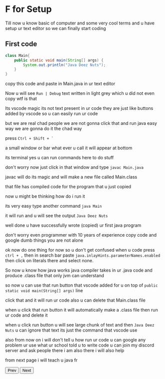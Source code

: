 # F for Setup

Till now u know basic of computer and some very cool terms and u have setup ur text editor so we can finally start coding

## First code

```java
class Main{
    public static void main(String[] args) {
        System.out.println("Java Deez Nuts");
    }
}
```

copy this code and paste in Main.java in ur text editor

Now u will see `Run | Debug` text written in light grey which u did not even copy wtf is that

Its vscode magic its not text present in ur code they are just like buttons added by vscode so u can easily run ur code

but we are real chad people we are not gonna click that and run java easy way we are gonna do it the chad way

press `` Ctrl + Shift + ` ``

a small window or bar what ever u call it will appear at bottom

its terminal yes u can run commands here to do stuff

don't worry now just click in that window and type `javac Main.java`

javac will do its magic and will make a new file called Main.class

that file has compiled code for the program that u just copied

now u might be thinking how do i run it

its very easy type another command `java Main`

it will run and u will see the output `Java Deez Nuts`

well done u have successfully wrote (copied) ur first java program

don't worry even programmer with 10 years of experience copy code and google dumb things you are not alone

ok now do one thing for now so u don't get confused when u code
press `ctrl + ,` then in search bar paste `java.inlayHints.parameterNames.enabled` then click on literals there and select none.

So now u know how java works java compiler takes in ur .java code and produce .class file that only jvm can understand

so now u can use that run button that vscode added for u on top of `public static void main(String[] args)` line

click that and it will run ur code also u can delete that Main.class file

when u click that run button it will automatically make a .class file then run ur code and delete it

when u click run button u will see large chunk of text and then `Java Deez Nuts` u can ignore that text its just the command that vscode use

also from now on i will don't tell u how run ur code u can google any problem ur use what ur school told u to write code u can join my discord server and ask people there i am also there i will also help

from next page i will teach u java fr

<button onclick="window.location.href = window.location.origin + '/java/pages/5.md';">Prev</button>
<button onclick="window.location.href = window.location.origin + '/java/pages/7.md';">Next</button>
